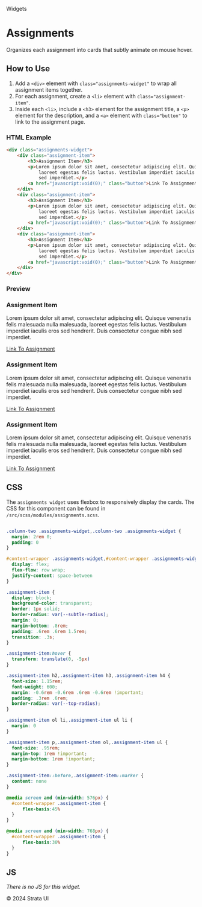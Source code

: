 <p class="section-text">Widgets</p>

# Assignments

Organizes each assignment into cards that subtly animate on mouse hover.

## How to Use

1. Add a `<div>` element with `class="assignments-widget"` to wrap all assignment items together.
2. For each assignment, create a `<li>` element with `class="assignment-item"`.
3. Inside each `<li>`, include a `<h3>` element for the assignment title, a `<p>` element for the description, and a `<a>` element with `class="button"` to link to the assignment page.

### HTML Example

```html
<div class="assignments-widget">
	<div class="assignment-item">
		<h3>Assignment Item</h3>
		<p>Lorem ipsum dolor sit amet, consectetur adipiscing elit. Quisque venenatis felis malesuada nulla malesuada,
			laoreet egestas felis luctus. Vestibulum imperdiet iaculis eros sed hendrerit. Duis consectetur congue nibh
			sed imperdiet.</p>
		<a href="javascript:void(0);" class="button">Link To Assignment</a>
	</div>
	<div class="assignment-item">
		<h3>Assignment Item</h3>
		<p>Lorem ipsum dolor sit amet, consectetur adipiscing elit. Quisque venenatis felis malesuada nulla malesuada,
			laoreet egestas felis luctus. Vestibulum imperdiet iaculis eros sed hendrerit. Duis consectetur congue nibh
			sed imperdiet.</p>
		<a href="javascript:void(0);" class="button">Link To Assignment</a>
	</div>
	<div class="assignment-item">
		<h3>Assignment Item</h3>
		<p>Lorem ipsum dolor sit amet, consectetur adipiscing elit. Quisque venenatis felis malesuada nulla malesuada,
			laoreet egestas felis luctus. Vestibulum imperdiet iaculis eros sed hendrerit. Duis consectetur congue nibh
			sed imperdiet.</p>
		<a href="javascript:void(0);" class="button">Link To Assignment</a>
	</div>
</div>
```

### Preview

<div class="example-container">
	<div class="assignments-widget">
		<div class="assignment-item">
			<h3>Assignment Item</h3>
			<p>Lorem ipsum dolor sit amet, consectetur adipiscing elit. Quisque venenatis felis malesuada nulla malesuada,
				laoreet egestas felis luctus. Vestibulum imperdiet iaculis eros sed hendrerit. Duis consectetur congue nibh
				sed imperdiet.</p>
			<a href="javascript:void(0);" class="button">Link To Assignment</a>
		</div>
		<div class="assignment-item">
			<h3>Assignment Item</h3>
			<p>Lorem ipsum dolor sit amet, consectetur adipiscing elit. Quisque venenatis felis malesuada nulla malesuada,
				laoreet egestas felis luctus. Vestibulum imperdiet iaculis eros sed hendrerit. Duis consectetur congue nibh
				sed imperdiet.</p>
			<a href="javascript:void(0);" class="button">Link To Assignment</a>
		</div>
		<div class="assignment-item">
			<h3>Assignment Item</h3>
			<p>Lorem ipsum dolor sit amet, consectetur adipiscing elit. Quisque venenatis felis malesuada nulla malesuada,
				laoreet egestas felis luctus. Vestibulum imperdiet iaculis eros sed hendrerit. Duis consectetur congue nibh
				sed imperdiet.</p>
			<a href="javascript:void(0);" class="button">Link To Assignment</a>
		</div>
	</div>
</div>

## CSS

The `assignments widget` uses flexbox to responsively display the cards. The CSS for this component can be found in `/src/scss/modules/assignments.scss`.

```css

.column-two .assignments-widget,.column-two .assignments-widget {
  margin: 2rem 0;
  padding: 0
}

#content-wrapper .assignments-widget,#content-wrapper .assignments-widget {
  display: flex;
  flex-flow: row wrap;
  justify-content: space-between
}

.assignment-item {
  display: block;
  background-color: transparent;
  border: 1px solid;
  border-radius: var(--subtle-radius);
  margin: 0;
  margin-bottom: .8rem;
  padding: .6rem .6rem 1.5rem;
  transition: .3s;
}

.assignment-item:hover {
  transform: translate(0, -5px)
}

.assignment-item h2,.assignment-item h3,.assignment-item h4 {
  font-size: 1.15rem;
  font-weight: 600;
  margin: -0.6rem -0.6rem .6rem -0.6rem !important;
  padding: .3rem .6rem;
  border-radius: var(--top-radius);
}

.assignment-item ol li,.assignment-item ul li {
  margin: 0
}

.assignment-item p,.assignment-item ol,.assignment-item ul {
  font-size: .95rem;
  margin-top: 1rem !important;
  margin-bottom: 1rem !important;
}

.assignment-item::before,.assignment-item::marker {
  content: none
}

@media screen and (min-width: 576px) {
  #content-wrapper .assignment-item {
      flex-basis:45%
  }
}

@media screen and (min-width: 768px) {
  #content-wrapper .assignment-item {
      flex-basis:30%
  }
}
```

## JS

_There is no JS for this widget._

  <div class="footer">
    <p>&copy; 2024 Strata UI</p>
  </div>
